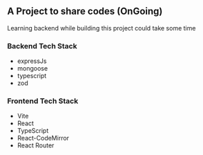 
## A Project to share codes (OnGoing)
Learning backend while building this project could take some time

### Backend Tech Stack 
- expressJs
- mongoose
- typescript
- zod

### Frontend Tech Stack
- Vite
- React
- TypeScript
- React-CodeMirror
- React Router


